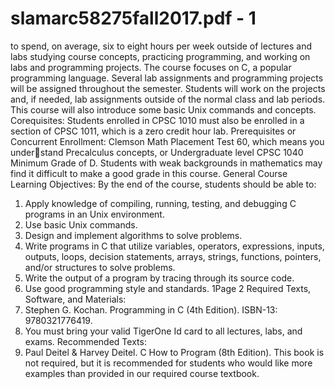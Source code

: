 # slamarc58275fall2017.pdf - 1

to spend, on average, six to eight hours per week outside of lectures and labs studying course concepts,
practicing programming, and working on labs and programming projects.
The course focuses on C, a popular programming language. Several lab assignments and programming
projects will be assigned throughout the semester. Students will work on the projects and, if needed, lab
assignments outside of the normal class and lab periods. This course will also introduce some basic Unix
commands and concepts.
Corequisites: Students enrolled in CPSC 1010 must also be enrolled in a section of CPSC 1011, which is
a zero credit hour lab.
Prerequisites or Concurrent Enrollment: Clemson Math Placement Test 60, which means you understand Precalculus concepts, or Undergraduate level CPSC 1040 Minimum Grade of D. Students with weak
backgrounds in mathematics may find it difficult to make a good grade in this course.
General Course Learning Objectives: By the end of the course, students should be able to:
1. Apply knowledge of compiling, running, testing, and debugging C programs in an Unix environment.
2. Use basic Unix commands.
3. Design and implement algorithms to solve problems.
4. Write programs in C that utilize variables, operators, expressions, inputs, outputs, loops, decision
statements, arrays, strings, functions, pointers, and/or structures to solve problems.
5. Write the output of a program by tracing through its source code.
6. Use good programming style and standards.
1Page 2
Required Texts, Software, and Materials:
1. Stephen G. Kochan. Programming in C (4th Edition). ISBN-13: 9780321776419.
2. You must bring your valid TigerOne Id card to all lectures, labs, and exams.
Recommended Texts:
1. Paul Deitel & Harvey Deitel. C How to Program (8th Edition). This book is not required, but it
is recommended for students who would like more examples than provided in our required course
textbook.